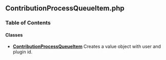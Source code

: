 


## ContributionProcessQueueItem.php











### Table of Contents




#### Classes
- **[ContributionProcessQueueItem](../classes/Drupal-ct-manager-ContributionProcessQueueItem.md)**
  Creates a value object with user and plugin id.














